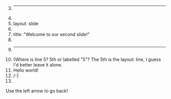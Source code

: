 3.	---
4.	
5.	layout: slide
6.	
7.	title: "Welcome to our second slide!"
8.	
9.	---
10.	(Where is line 5? 5th or labelled "5"? The 5th is the layout: line, I guess I'd better leave it alone.
11.	Hello world!
12.	/-|
13.	
Use the left arrow to go back!
